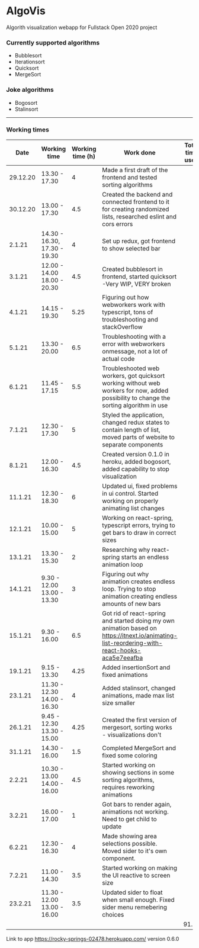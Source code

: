 # AlgoVis

Algorith visualization webapp for Fullstack Open 2020 project

### Currently supported algorithms

- Bubblesort
- Iterationsort
- Quicksort
- MergeSort

### Joke algorithms
- Bogosort
- Stalinsort

___

### Working times

| Date | Working time | Working time (h) | Work done | Total time used |
|------|--------------|------------------|-----------|-----------------|
| 29.12.20 | 13.30 - 17.30 | 4 | Made a first draft of the frontend and tested sorting algorithms | | 
| 30.12.20 | 13.00 - 17.30 | 4.5 | Created the backend and connected frontend to it for creating randomized lists, researched eslint and cors errors | | 
| 2.1.21 | 14.30 - 16.30, 17.30 - 19.30 | 4 | Set up redux, got frontend to show selected bar  | |
| 3.1.21 | 12.00 - 14.00 18.00 - 20.30 | 4.5 | Created bubblesort in frontend, started quicksort -Very WIP, VERY broken | |
| 4.1.21 | 14.15 - 19.30 | 5.25 | Figuring out how webworkers work with typescript, tons of troubleshooting and stackOverflow | |
| 5.1.21 | 13.30 - 20.00 | 6.5 | Troubleshooting with a error with webworkers onmessage, not a lot of actual code | |
| 6.1.21 | 11.45 - 17.15| 5.5 | Troubleshooted web workers, got quicksort working without web workers for now, added possibility to change the sorting algorithm in use |  |
| 7.1.21 | 12.30 - 17.30 | 5 | Styled the application, changed redux states to contain length of list, moved parts of website to separate components |  |
| 8.1.21 | 12.00 - 16.30 | 4.5 | Created version 0.1.0 in heroku, added bogosort, added capability to stop visualization | |
| 11.1.21 | 12.30 - 18.30| 6 | Updated ui, fixed problems in ui control. Started working on properly animating list changes |  |
| 12.1.21 | 10.00 - 15.00| 5 | Working on react-spring, typescript errors, trying to get bars to draw in correct sizes |  |
| 13.1.21 | 13.30 - 15.30 | 2 | Researching why react-spring starts an endless animation loop | |
| 14.1.21 | 9.30 - 12.00 13.00 - 13.30 | 3 | Figuring out why animation creates endless loop. Trying to stop animation creating endless amounts of new bars |  |
| 15.1.21 | 9.30 - 16.00 | 6.5 | Got rid of react-spring and started doing my own animation based on <https://itnext.io/animating-list-reordering-with-react-hooks-aca5e7eeafba> | |
| 19.1.21 | 9.15 - 13.30 | 4.25 | Added insertionSort and fixed animations | |
| 23.1.21 | 11.30 - 12.30 14.00 - 16.30| 4 | Added stalinsort, changed animations, made max list size smaller | |
| 26.1.21 | 9.45 - 12.30 13.30 - 15.00 | 4.25 | Created the first version of mergesort, sorting works - visualizations don't | |
| 31.1.21 | 14.30 - 16.00 | 1.5 | Completed MergeSort and fixed some coloring | |
| 2.2.21 | 10.30 - 13.00 14.00 - 16.00 | 4.5 | Started working on showing sections in some sorting algorithms, requires reworking animations | |
| 3.2.21 | 16.00 - 17.00 | 1 | Got bars to render again, animations not working. Need to get child to update | |
| 6.2.21 | 12.30 - 16.30 | 4 | Made showing area selections possible. Moved sider to it's own component. | |
| 7.2.21 | 11.00 - 14.30 | 3.5 | Started working on making the UI reactive to screen size | |
| 23.2.21 | 11.30 - 12.00 13.00 - 16.00 | 3.5 | Updated sider to float when small enough. Fixed sider menu remebering choices | |
|        |         |  |                                                                               | 91.5h |

Link to app <https://rocky-springs-02478.herokuapp.com/> version 0.6.0
